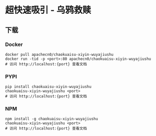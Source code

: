 # 超快速吸引 - 乌鸦救赎

## 下载

### Docker

```
docker pull apachecn0/chaokuaisu-xiyin-wuyajiushu
docker run -tid -p <port>:80 apachecn0/chaokuaisu-xiyin-wuyajiushu
# 访问 http://localhost:{port} 查看文档
```

### PYPI

```
pip install chaokuaisu-xiyin-wuyajiushu
chaokuaisu-xiyin-wuyajiushu <port>
# 访问 http://localhost:{port} 查看文档
```

### NPM

```
npm install -g chaokuaisu-xiyin-wuyajiushu
chaokuaisu-xiyin-wuyajiushu <port>
# 访问 http://localhost:{port} 查看文档
```